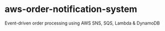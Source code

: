 # aws-order-notification-system
Event-driven order processing using AWS SNS, SQS, Lambda &amp; DynamoDB
